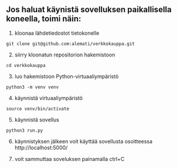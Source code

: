 ## Jos haluat käynistä sovelluksen paikallisella koneella, toimi näin:  

1. kloonaa lähdetiedostot  tietokonelle
```git
git clone git@github.com:alemati/verkkokauppa.git
```
2. siirry kloonatun repositorion hakemistoon
```git
cd verkkokauppa
```
3. luo hakemistoon Python-virtuaaliympäristö
```
python3 -m venv venv
```
4. käynnistä virtuaaliympäristö
```
source venv/bin/activate
```
5. käynnistä sovellus
```
python3 run.py
```
6. käynnistyksen jälkeen voit käyttää sovellusta osoitteessa http://localhost:5000/  

7. voit sammuttaa soveluksen painamalla ctrl+C

